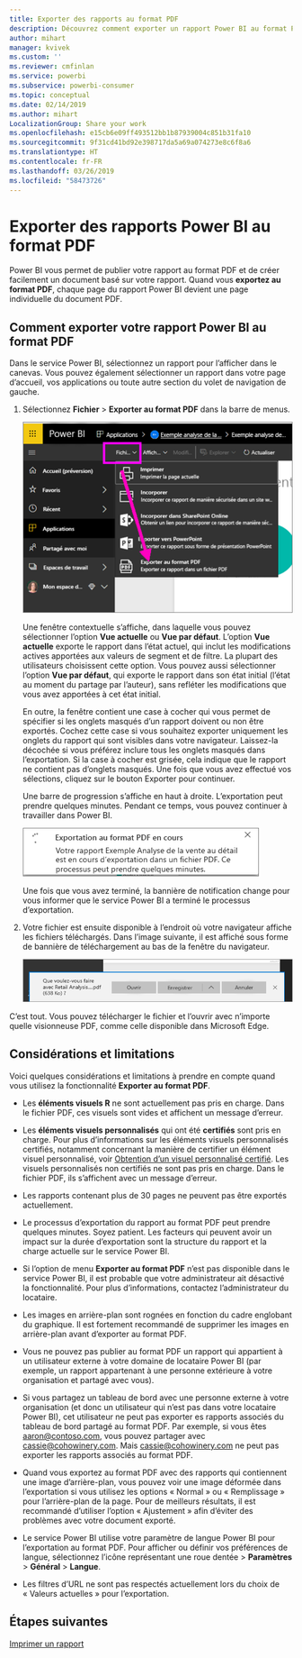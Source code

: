 ```yaml
---
title: Exporter des rapports au format PDF
description: Découvrez comment exporter un rapport Power BI au format PDF.
author: mihart
manager: kvivek
ms.custom: ''
ms.reviewer: cmfinlan
ms.service: powerbi
ms.subservice: powerbi-consumer
ms.topic: conceptual
ms.date: 02/14/2019
ms.author: mihart
LocalizationGroup: Share your work
ms.openlocfilehash: e15cb6e09ff493512bb1b87939004c851b31fa10
ms.sourcegitcommit: 9f31cd41bd92e398717da5a69a074273e8c6f8a6
ms.translationtype: HT
ms.contentlocale: fr-FR
ms.lasthandoff: 03/26/2019
ms.locfileid: "58473726"
---
```

# <a name="export-reports-from-power-bi-to-pdf"></a>Exporter des rapports Power BI au format PDF
Power BI vous permet de publier votre rapport au format PDF et de créer facilement un document basé sur votre rapport. Quand vous **exportez au format PDF**, chaque page du rapport Power BI devient une page individuelle du document PDF.

## <a name="how-to-export-your-power-bi-report-to-pdf"></a>Comment exporter votre rapport Power BI au format PDF
Dans le service Power BI, sélectionnez un rapport pour l’afficher dans le canevas. Vous pouvez également sélectionner un rapport dans votre page d’accueil, vos applications ou toute autre section du volet de navigation de gauche.

1. Sélectionnez **Fichier** > **Exporter au format PDF** dans la barre de menus.

    ![Sélection de Fichier dans la barre de menus, flèche pointant vers Exporter au format PDF](media/end-user-pdf/power-bi-export-pdf.png)

    Une fenêtre contextuelle s’affiche, dans laquelle vous pouvez sélectionner l’option **Vue actuelle** ou **Vue par défaut**.  L’option **Vue actuelle** exporte le rapport dans l’état actuel, qui inclut les modifications actives apportées aux valeurs de segment et de filtre.  La plupart des utilisateurs choisissent cette option.  Vous pouvez aussi sélectionner l’option **Vue par défaut**, qui exporte le rapport dans son état initial (l’état au moment du partage par l’auteur), sans refléter les modifications que vous avez apportées à cet état initial.
    
    En outre, la fenêtre contient une case à cocher qui vous permet de spécifier si les onglets masqués d’un rapport doivent ou non être exportés.  Cochez cette case si vous souhaitez exporter uniquement les onglets du rapport qui sont visibles dans votre navigateur.  Laissez-la décochée si vous préférez inclure tous les onglets masqués dans l’exportation.  Si la case à cocher est grisée, cela indique que le rapport ne contient pas d’onglets masqués.  Une fois que vous avez effectué vos sélections, cliquez sur le bouton Exporter pour continuer.
    
    Une barre de progression s’affiche en haut à droite. L’exportation peut prendre quelques minutes. Pendant ce temps, vous pouvez continuer à travailler dans Power BI.

    ![Messages de progression de l’exportation](media/end-user-pdf/power-bi-export-message.png)

    Une fois que vous avez terminé, la bannière de notification change pour vous informer que le service Power BI a terminé le processus d’exportation.

2. Votre fichier est ensuite disponible à l’endroit où votre navigateur affiche les fichiers téléchargés. Dans l’image suivante, il est affiché sous forme de bannière de téléchargement au bas de la fenêtre du navigateur.

    ![Emplacement du fichier téléchargé](media/end-user-pdf/power-bi-save-file.png)

C’est tout. Vous pouvez télécharger le fichier et l’ouvrir avec n’importe quelle visionneuse PDF, comme celle disponible dans Microsoft Edge.


## <a name="limitations-and-considerations"></a>Considérations et limitations
Voici quelques considérations et limitations à prendre en compte quand vous utilisez la fonctionnalité **Exporter au format PDF**.

* Les **éléments visuels R** ne sont actuellement pas pris en charge. Dans le fichier PDF, ces visuels sont vides et affichent un message d’erreur.  

* Les **éléments visuels personnalisés** qui ont été **certifiés** sont pris en charge. Pour plus d’informations sur les éléments visuels personnalisés certifiés, notamment concernant la manière de certifier un élément visuel personnalisé, voir [Obtention d’un visuel personnalisé certifié](../power-bi-custom-visuals-certified.md). Les visuels personnalisés non certifiés ne sont pas pris en charge. Dans le fichier PDF, ils s’affichent avec un message d’erreur.   

* Les rapports contenant plus de 30 pages ne peuvent pas être exportés actuellement.

* Le processus d’exportation du rapport au format PDF peut prendre quelques minutes. Soyez patient. Les facteurs qui peuvent avoir un impact sur la durée d’exportation sont la structure du rapport et la charge actuelle sur le service Power BI.

* Si l’option de menu **Exporter au format PDF** n’est pas disponible dans le service Power BI, il est probable que votre administrateur ait désactivé la fonctionnalité. Pour plus d’informations, contactez l’administrateur du locataire.

* Les images en arrière-plan sont rognées en fonction du cadre englobant du graphique. Il est fortement recommandé de supprimer les images en arrière-plan avant d’exporter au format PDF.

* Vous ne pouvez pas publier au format PDF un rapport qui appartient à un utilisateur externe à votre domaine de locataire Power BI (par exemple, un rapport appartenant à une personne extérieure à votre organisation et partagé avec vous).

* Si vous partagez un tableau de bord avec une personne externe à votre organisation (et donc un utilisateur qui n’est pas dans votre locataire Power BI), cet utilisateur ne peut pas exporter es rapports associés du tableau de bord partagé au format PDF. Par exemple, si vous êtes aaron@contoso.com, vous pouvez partager avec cassie@cohowinery.com. Mais cassie@cohowinery.com ne peut pas exporter les rapports associés au format PDF.

* Quand vous exportez au format PDF avec des rapports qui contiennent une image d’arrière-plan, vous pouvez voir une image déformée dans l’exportation si vous utilisez les options « Normal » ou « Remplissage » pour l’arrière-plan de la page.  Pour de meilleurs résultats, il est recommandé d’utiliser l’option « Ajustement » afin d’éviter des problèmes avec votre document exporté.

* Le service Power BI utilise votre paramètre de langue Power BI pour l’exportation au format PDF. Pour afficher ou définir vos préférences de langue, sélectionnez l’icône représentant une roue dentée > **Paramètres** >  **Général** > **Langue**.

* Les filtres d’URL ne sont pas respectés actuellement lors du choix de « Valeurs actuelles » pour l’exportation.

## <a name="next-steps"></a>Étapes suivantes
[Imprimer un rapport](end-user-print.md)
